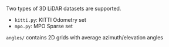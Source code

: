 Two types of 3D LiDAR datasets are supported.

- `kitti.py`: KITTI Odometry set
- `mpo.py`: MPO Sparse set

`angles/` contains 2D grids with average azimuth/elevation angles